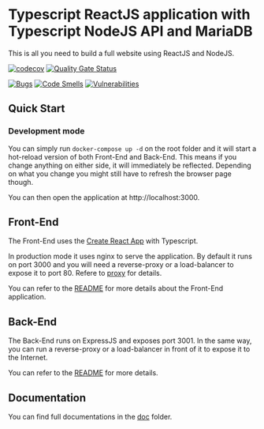 # Typescript ReactJS application with Typescript NodeJS API and MariaDB

This is all you need to build a full website using ReactJS and NodeJS.

[![codecov](https://codecov.io/gh/jscoobyced/full-stack-app/branch/main/graph/badge.svg)](https://codecov.io/gh/jscoobyced/full-stack-app)
[![Quality Gate Status](https://sonarcloud.io/api/project_badges/measure?project=jscoobyced_full-stack-app&metric=alert_status)](https://sonarcloud.io/dashboard?id=jscoobyced_full-stack-app)

[![Bugs](https://sonarcloud.io/api/project_badges/measure?project=jscoobyced_full-stack-app&metric=bugs)](https://sonarcloud.io/dashboard?id=jscoobyced_full-stack-app)
[![Code Smells](https://sonarcloud.io/api/project_badges/measure?project=jscoobyced_full-stack-app&metric=code_smells)](https://sonarcloud.io/dashboard?id=jscoobyced_full-stack-app)
[![Vulnerabilities](https://sonarcloud.io/api/project_badges/measure?project=jscoobyced_full-stack-app&metric=vulnerabilities)](https://sonarcloud.io/dashboard?id=jscoobyced_full-stack-app)


## Quick Start

### Development mode
You can simply run `docker-compose up -d` on the root folder and it will start a hot-reload version of both Front-End and Back-End. This means if you change anything on either side, it will immediately be reflected. Depending on what you change you might still have to refresh the browser page though.

You can then open the application at http://localhost:3000.

## Front-End
The Front-End uses the [Create React App](https://github.com/facebook/create-react-app) with Typescript.

In production mode it uses nginx to serve the application. By default it runs on port 3000 and you will need a reverse-proxy or a load-balancer to expose it to port 80. Refere to [proxy](./doc/deploy/reverse-proxy.md) for details.

You can refer to the [README](./be/README.md) for more details about the Front-End application.

## Back-End
The Back-End runs on ExpressJS and exposes port 3001. In the same way, you can run a reverse-proxy or a load-balancer in front of it to expose it to the Internet.

You can refer to the [README](./be/README.md) for more details.

## Documentation
You can find full documentations in the [doc](doc/README.md) folder.
